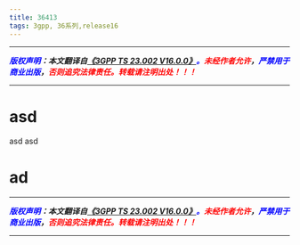 ```yaml
---
title: 36413
tags: 3gpp, 36系列,release16
---
```



------

***<font color=blue>版权声明</font>：本文翻译自<font color=blue>[《3GPP TS 23.002 V16.0.0》](https://www.3gpp.org/ftp/Specs/2021-06/Rel-16/23_series/23002-g00.zip)。</font><font color=red>未经作者允许</font>，<font color=blue>严禁用于商业出版</font>，<font color=red>否则追究法律责任。转载请注明出处！！！</font>***

------



# asd
asd
asd
# ad
------

***<font color=blue>版权声明</font>：本文翻译自<font color=blue>[《3GPP TS 23.002 V16.0.0》](https://www.3gpp.org/ftp/Specs/2021-06/Rel-16/23_series/23002-g00.zip)。</font><font color=red>未经作者允许</font>，<font color=blue>严禁用于商业出版</font>，<font color=red>否则追究法律责任。转载请注明出处！！！</font>***

------